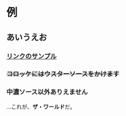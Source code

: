# 例
## あいうえお
### [リンクのサンプル](https://www.nara-k.ac.jp/)
### ~~コロッケにはウスターソースをかけます~~
### 中濃ソース以外ありえません
…これが、**ザ・ワールド**だ。
